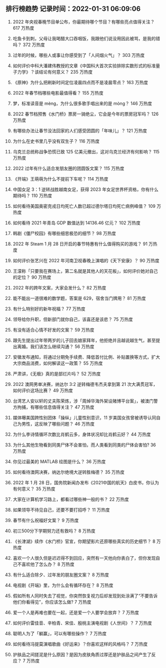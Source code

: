
## 排行榜趋势 记录时间：2022-01-31 06:09:06
  
  1. 2022 年央视春晚节目单公布，你最期待哪个节目？有哪些亮点值得关注？ 617 万热度
    
  2. 吃鱼卡到刺，父母让我喝醋大口吞咽饭，我跟他们说没用因此被骂，是我的错吗？ 372 万热度
    
  3. 过年的时候，哪些人或事让你感受到了「人间烟火气」？ 303 万热度
    
  4. 如何评价中科大潘建伟教授的文章《中国科大首次实验排除实数形式的标准量子力学》？该结论有何意义？ 235 万热度
    
  5. 《原神》为什么把刷新时间定位凌晨四点而不是凌晨零点？ 163 万热度
    
  6. 2022 年春节档哪些电影最值得看？ 155 万热度
    
  7. 梦，标准读音是 mèng，为什么很多歌手唱出来的是 mòng？ 146 万热度
    
  8. 2022 春节档预售《水门桥》票房一骑绝尘，它会是今年的票房冠军吗？ 126 万热度
    
  9. 有哪些办法让春节没法回家的人们感受团圆的「年味儿」？ 121 万热度
    
  10. 为什么在史书里几乎没有双生子？ 116 万热度
    
  11. 乌克兰总统称战争恐慌已致 125 亿美元撤出，这对乌克兰经济有何影响？ 115 万热度
    
  12. 2022 过年有什么适合发朋友圈的团圆饭文案？ 115 万热度
    
  13. 《开端》王萌萌为什么不提前下车呢？ 114 万热度
    
  14. 中国女足 3：1 逆转战胜越南女足，获得 2023 年女足世界杯资格，你有什么期待吗？ 110 万热度
    
  15. 如何看待美国奥密克戎日均死亡人数已超过德尔塔日均死亡病例峰值？ 109 万热度
    
  16. 如何看待 2021 年青岛 GDP 数值达到 14136.46 亿元？ 102 万热度
    
  17. 韩剧《僵尸校园》有哪些细思极恐的细节？ 98 万热度
    
  18. 2022 年 Steam  1 月 28 日开启的春节特惠有什么值得购买的游戏？ 91 万热度
    
  19. 如何评价张艺兴在 2022 年河南卫视春晚上演唱的《天下安康》？ 90 万热度
    
  20. 王濛称「只要我在赛场上，第二名就是其他人的天花板」，如何评价她对自己的定位？ 90 万热度
    
  21. 2022 年的跨年文案，大家会发什么？ 82 万热度
    
  22. 能不能出一道很难的数学题，答案是 629，宿舍当门牌用？ 81 万热度
    
  23. 有什么特别好的新年祝福？ 77 万热度
    
  24. 领导给你升职，但新部门就你自己，该喜还是该悲？ 75 万热度
    
  25. 有没有适合心情不好发的文案？ 59 万热度
    
  26. 跟先生提出过年带两岁的儿子回去娘家拜年，他拒绝并且越说越生气，甚至提出离婚。我们该怎么继续沟通？ 56 万热度
    
  27. 安徽发布通知，将通过分期免手续费、降低首付比例、补贴置换等方式，扩大大宗商品消费，如何解读这一政策？ 55 万热度
    
  28. 严肃讲，《无极》真的是部烂片吗？ 52 万热度
    
  29. 2022 澳网男单决赛，纳达尔 3:2 逆转梅德韦杰夫拿到第 21 次大满贯冠军，如何评价这场比赛？ 49 万热度
    
  30. 台湾艺人安以轩的丈夫陈荣炼，涉「周焯华海外架设赌博平台案」，被澳门警方拘捕，有哪些信息值得关注？ 47 万热度
    
  31. 媒体曝美国跨性别团体「操纵」儿童性别意识，11 岁美国女孩曾被诱导认同自己为男性，这反映了哪些问题？ 46 万热度
    
  32. 为什么李诗情循环次数比肖鹤云多，身体状况却比肖鹤云好？ 44 万热度
    
  33. 为什么其他生物看到同类尸体不会害怕，而人类看到同类的尸体会害怕? 36 万热度
    
  34. 你见过最美的 MATLAB 绘图是什么？ 36 万热度
    
  35. 如何看待澳网决赛，纳达尔绝境大逆转胜梅德？ 35 万热度
    
  36. 2022 年 1 月 28 日，国务院新闻办发布《2021中国的航天》白皮书，你认为有何意义？ 35 万热度
    
  37. 大家在计算机学习路上，都看过哪些神一般的书？ 22 万热度
    
  38. 如果领导不待见自己，还要不要打招呼？ 11 万热度
    
  39. 春节有什么祝福好文案？ 9 万热度
    
  40. 初三500分下学期努力还有救吗？ 8 万热度
    
  41. 《长津湖》续作《水门桥》官宣，你期望影片还原哪些真实的历史细节？ 8 万热度
    
  42. 喜欢一个人很久但是迟迟得不到回应，突然有一天他向你表白了，但你发现自己不喜欢他了怎么办？ 8 万热度
    
  43. 有什么适合除夕、过年发的朋友圈文案？ 8 万热度
    
  44. 电视剧《开端》里，为什么会有循环存在？ 8 万热度
    
  45. 假如所有人同时失去了视觉，你突然恢复视力后却发现到处涂满了“不要告诉他们你看得见”，你应该怎么做? 7 万热度
    
  46. 爱一个人是再难也要在一起，还是爱一个人要学会放弃？ 7 万热度
    
  47. 如何评价雷佳音、辛柏青、宋佳、殷桃主演电视剧《人世间》？ 7 万热度
    
  48. 聪明人为了「躺赢」，可以有哪些操作？ 7 万热度
    
  49. 如何看待冯提莫演唱歌曲《好运来》？你喜欢这样的风格吗？ 7 万热度
    
  50. 护肤品之间搓泥是什么原因？是因为皮肤角质过厚还是护肤品之间产生了反应？ 7 万热度
    